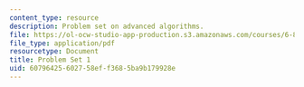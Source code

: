 ```yaml
---
content_type: resource
description: Problem set on advanced algorithms.
file: https://ol-ocw-studio-app-production.s3.amazonaws.com/courses/6-854j-advanced-algorithms-fall-2008/60796425602758eff3685ba9b179928e_ps1.pdf
file_type: application/pdf
resourcetype: Document
title: Problem Set 1
uid: 60796425-6027-58ef-f368-5ba9b179928e
---
```


